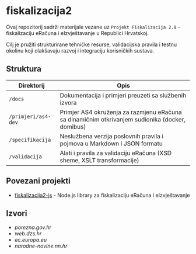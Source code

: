 # fiskalizacija2

Ovaj repozitorij sadrži materijale vezane uz `Projekt Fiskalizacija 2.0` - fiskalizaciju eRačuna i eIzvještavanje u Republici Hrvatskoj.

Cilj je pružiti strukturirane tehničke resurse, validacijska pravila i testnu okolinu koji olakšavaju razvoj i integraciju korisničkih sustava.

## Struktura

| Direktorij          | Opis                                                                                                          |
|---------------------|---------------------------------------------------------------------------------------------------------------|
| `/docs`             | Dokumentacija i primjeri preuzeti sa službenih izvora                                                         |
| `/primjeri/as4-dev` | Primjer AS4 okruženja za razmjenu eRačuna sa dinamičnim otkrivanjem sudionika (docker, domibus)               |
| `/specifikacija `   | Neslužbena verzija poslovnih pravila i pojmova u Markdown i JSON formatu                                      |
| `/validacija`       | Alati i pravila za validaciju eRačuna (XSD sheme, XSLT transformacije)                                        |

## Povezani projekti

- [fiskalizacija2-js](https://github.com/shunkica/fiskalizacija2-js) - Node.js library za fiskalizaciju eRačuna i eIzvještavanje

## Izvori

- _porezna.gov.hr_
- _web.dzs.hr_
- _ec.europa.eu_
- _narodne-novine.nn.hr_
